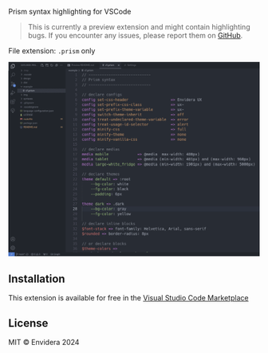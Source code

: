 Prism syntax highlighting for VSCode

> This is currently a preview extension and might contain highlighting bugs. If you encounter any issues, please report them on [GitHub](https://github.com/envidera/prism-syntax-vscode/issues).

File extension: `.prism` only

![screenshot](/img/screenshot-2024-07-18.min.png)

## Installation

This extension is available for free in the [Visual Studio Code Marketplace](https://marketplace.visualstudio.com/items/envidera.prism-syntax)


## License

MIT © Envidera 2024